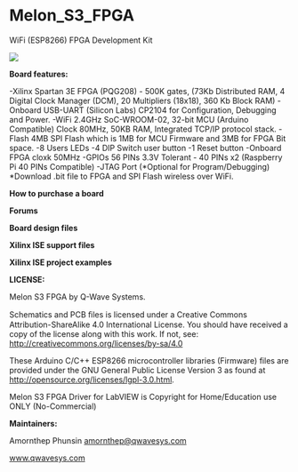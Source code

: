 # Melon_S3_FPGA
WiFi (ESP8266) FPGA Development Kit

![](http://ftp.qwavesys.com/tmp_pics/ms30.jpg)

**Board features:**

-Xilinx Spartan 3E FPGA (PQG208) - 500K gates,
(73Kb Distributed RAM, 4 Digital Clock Manager (DCM), 20 Multipliers (18x18), 360 Kb Block RAM)
-Onboard USB-UART (Silicon Labs) CP2104 for Configuration, Debugging and Power.
-WiFi 2.4GHz SoC-WROOM-02, 32-bit MCU (Arduino Compatible) Clock 80MHz, 50KB RAM, Integrated TCP/IP protocol stack.
-Flash 4MB SPI Flash which is 1MB for MCU Firmware and 3MB for FPGA Bit space.
-8 Users LEDs
-4 DIP Switch user button
-1 Reset button
-Onboard FPGA cloxk 50MHz
-GPIOs 56 PINs 3.3V Tolerant - 40 PINs x2 (Raspberry Pi 40 PINs Compatible)
-JTAG Port (*Optional for Program/Debugging)
*Download .bit file to FPGA and SPI Flash wireless over WiFi.

**How to purchase a board**

**Forums**

**Board design files**

**Xilinx ISE support files**

**Xilinx ISE project examples**

**LICENSE:**

Melon S3 FPGA by Q-Wave Systems.

Schematics and PCB ﬁles is licensed under a Creative Commons Attribution-ShareAlike 4.0 International License.
You should have received a copy of the license along with this work. If not, see: http://creativecommons.org/licenses/by-sa/4.0

These Arduino C/C++ ESP8266 microcontroller libraries (Firmware) files are provided under the GNU General Public License Version 3 as found at http://opensource.org/licenses/lgpl-3.0.html.

Melon S3 FPGA Driver for LabVIEW is Copyright for Home/Education use ONLY (No-Commercial)

**Maintainers:**

Amornthep Phunsin <amornthep@qwavesys.com>

www.qwavesys.com
